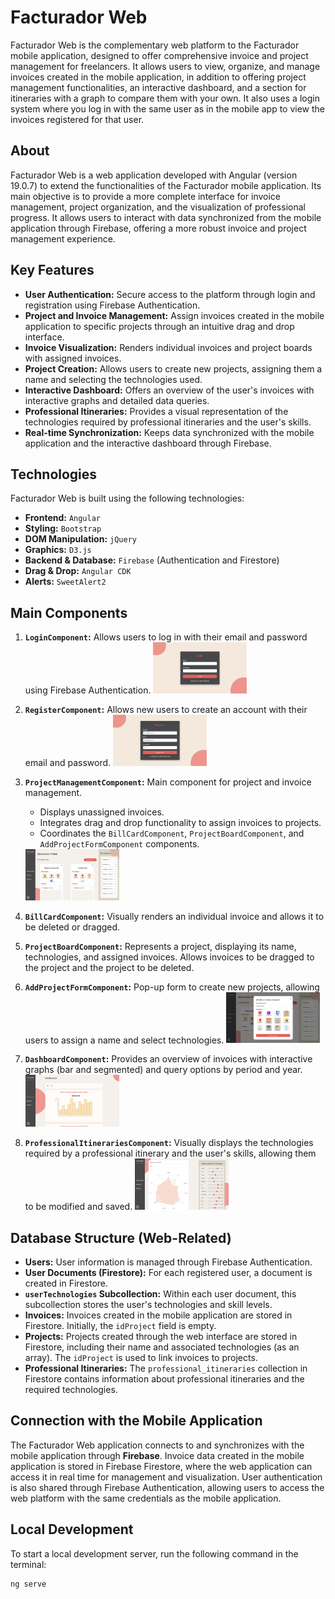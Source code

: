 # Facturador Web

Facturador Web is the complementary web platform to the Facturador mobile application, designed to offer comprehensive invoice and project management for freelancers. It allows users to view, organize, and manage invoices created in the mobile application, in addition to offering project management functionalities, an interactive dashboard, and a section for itineraries with a graph to compare them with your own. It also uses a login system where you log in with the same user as in the mobile app to view the invoices registered for that user.

## About

Facturador Web is a web application developed with Angular (version 19.0.7) to extend the functionalities of the Facturador mobile application. Its main objective is to provide a more complete interface for invoice management, project organization, and the visualization of professional progress. It allows users to interact with data synchronized from the mobile application through Firebase, offering a more robust invoice and project management experience.

## Key Features

* **User Authentication:** Secure access to the platform through login and registration using Firebase Authentication.
* **Project and Invoice Management:** Assign invoices created in the mobile application to specific projects through an intuitive drag and drop interface.
* **Invoice Visualization:** Renders individual invoices and project boards with assigned invoices.
* **Project Creation:** Allows users to create new projects, assigning them a name and selecting the technologies used.
* **Interactive Dashboard:** Offers an overview of the user's invoices with interactive graphs and detailed data queries.
* **Professional Itineraries:** Provides a visual representation of the technologies required by professional itineraries and the user's skills.
* **Real-time Synchronization:** Keeps data synchronized with the mobile application and the interactive dashboard through Firebase.

## Technologies

Facturador Web is built using the following technologies:

- **Frontend:** `Angular`
- **Styling:** `Bootstrap`
- **DOM Manipulation:** `jQuery`
- **Graphics:** `D3.js`
- **Backend & Database:** `Firebase` (Authentication and Firestore)
- **Drag & Drop:** `Angular CDK`
- **Alerts:** `SweetAlert2`

## Main Components

1.  **`LoginComponent`:** Allows users to log in with their email and password using Firebase Authentication.
    <img src="src/assets/images/readme_img/login.png" width="150" alt="Login Screen">

2.  **`RegisterComponent`:** Allows new users to create an account with their email and password.
    <img src="src/assets/images/readme_img/register1.png" width="150" alt="Register Screen">

3.  **`ProjectManagementComponent`:** Main component for project and invoice management.
    * Displays unassigned invoices.
    * Integrates drag and drop functionality to assign invoices to projects.
    * Coordinates the `BillCardComponent`, `ProjectBoardComponent`, and `AddProjectFormComponent` components.
    <img src="src/assets/images/readme_img/gestion_facturas.png" alt="Project Management Screen" width="150">

4.  **`BillCardComponent`:** Visually renders an individual invoice and allows it to be deleted or dragged.

5.  **`ProjectBoardComponent`:** Represents a project, displaying its name, technologies, and assigned invoices. Allows invoices to be dragged to the project and the project to be deleted.

6.  **`AddProjectFormComponent`:** Pop-up form to create new projects, allowing users to assign a name and select technologies.
    <img src="src/assets/images/readme_img/proyecto_form.png" alt="Add Project Form" width="150">

7.  **`DashboardComponent`:** Provides an overview of invoices with interactive graphs (bar and segmented) and query options by period and year.
    <img src="src/assets/images/readme_img/dashboard.png" width="150" alt="Dashboard Screen">

8.  **`ProfessionalItinerariesComponent`:** Visually displays the technologies required by a professional itinerary and the user's skills, allowing them to be modified and saved.
    <img src="src/assets/images/readme_img/itinerarios.png" width="150" alt="Professional Itineraries Screen" width="150">

## Database Structure (Web-Related)

* **Users:** User information is managed through Firebase Authentication.
* **User Documents (Firestore):** For each registered user, a document is created in Firestore.
* **`userTechnologies` Subcollection:** Within each user document, this subcollection stores the user's technologies and skill levels.
* **Invoices:** Invoices created in the mobile application are stored in Firestore. Initially, the `idProject` field is empty.
* **Projects:** Projects created through the web interface are stored in Firestore, including their name and associated technologies (as an array). The `idProject` is used to link invoices to projects.
* **Professional Itineraries:** The `professional_itineraries` collection in Firestore contains information about professional itineraries and the required technologies.

## Connection with the Mobile Application

The Facturador Web application connects to and synchronizes with the mobile application through **Firebase**. Invoice data created in the mobile application is stored in Firebase Firestore, where the web application can access it in real time for management and visualization. User authentication is also shared through Firebase Authentication, allowing users to access the web platform with the same credentials as the mobile application.

## Local Development

To start a local development server, run the following command in the terminal:

```bash
ng serve
